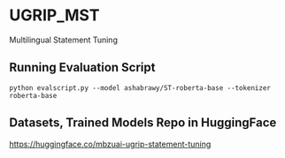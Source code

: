 # UGRIP_MST
Multilingual Statement Tuning

## Running Evaluation Script
`python evalscript.py --model ashabrawy/ST-roberta-base --tokenizer roberta-base`

## Datasets, Trained Models Repo in HuggingFace
https://huggingface.co/mbzuai-ugrip-statement-tuning

